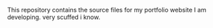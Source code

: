 This repository contains the source files for my portfolio website I am developing. very scuffed i know.